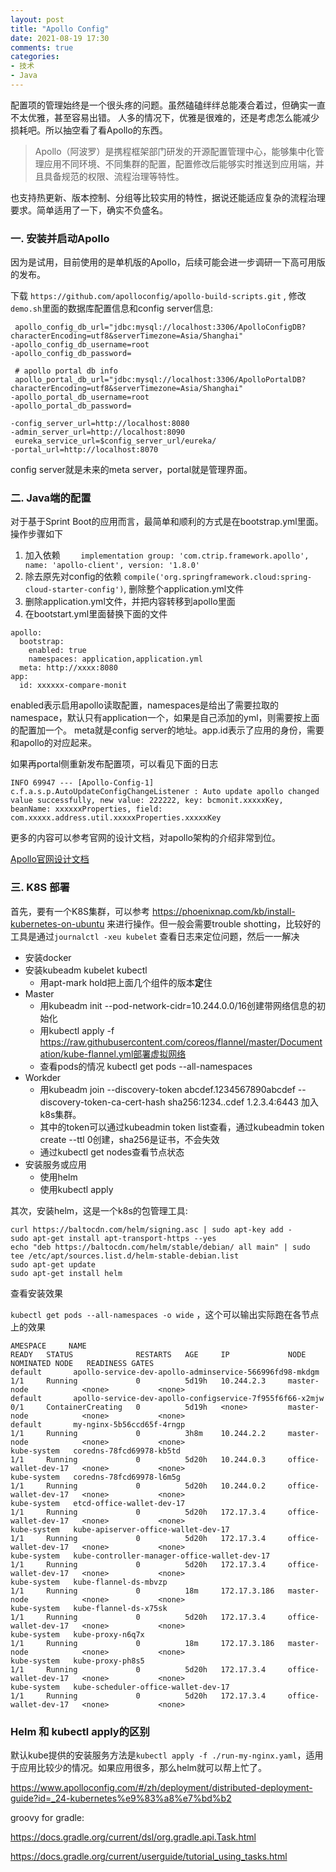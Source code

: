 ```yaml
---
layout: post
title: "Apollo Config"
date: 2021-08-19 17:30
comments: true
categories: 
- 技术
- Java
---
```



配置项的管理始终是一个很头疼的问题。虽然磕磕绊绊总能凑合着过，但确实一直不太优雅，甚至容易出错。
人多的情况下，优雅是很难的，还是考虑怎么能减少损耗吧。所以抽空看了看Apollo的东西。

> Apollo（阿波罗）是携程框架部门研发的开源配置管理中心，能够集中化管理应用不同环境、不同集群的配置，配置修改后能够实时推送到应用端，并且具备规范的权限、流程治理等特性。

也支持热更新、版本控制、分组等比较实用的特性，据说还能适应复杂的流程治理要求。简单适用了一下，确实不负盛名。

### 一. 安装并启动Apollo

因为是试用，目前使用的是单机版的Apollo，后续可能会进一步调研一下高可用版的发布。

下载 `https://github.com/apolloconfig/apollo-build-scripts.git` ,  修改`demo.sh`里面的数据库配置信息和config server信息: 

```
 apollo_config_db_url="jdbc:mysql://localhost:3306/ApolloConfigDB?characterEncoding=utf8&serverTimezone=Asia/Shanghai"
-apollo_config_db_username=root
-apollo_config_db_password=

 # apollo portal db info
 apollo_portal_db_url="jdbc:mysql://localhost:3306/ApolloPortalDB?characterEncoding=utf8&serverTimezone=Asia/Shanghai"
-apollo_portal_db_username=root
-apollo_portal_db_password=

-config_server_url=http://localhost:8080
-admin_server_url=http://localhost:8090
 eureka_service_url=$config_server_url/eureka/
-portal_url=http://localhost:8070
```

config server就是未来的meta server，portal就是管理界面。

### 二. Java端的配置

对于基于Sprint Boot的应用而言，最简单和顺利的方式是在bootstrap.yml里面。操作步骤如下

1. 加入依赖 `    implementation group: 'com.ctrip.framework.apollo', name: 'apollo-client', version: '1.8.0'`   
2. 除去原先对config的依赖 `compile('org.springframework.cloud:spring-cloud-starter-config')`, 删除整个application.yml文件  
3. 删除application.yml文件，并把内容转移到apollo里面  
4. 在bootstart.yml里面替换下面的文件

```
apollo:
  bootstrap:
    enabled: true
    namespaces: application,application.yml
  meta: http://xxxx:8080
app:
  id: xxxxxx-compare-monit

```

enabled表示启用apollo读取配置，namespaces是给出了需要拉取的namespace，默认只有application一个，如果是自己添加的yml，则需要按上面的配置加一个。
meta就是config server的地址。app.id表示了应用的身份，需要和apollo的对应起来。

如果再portal侧重新发布配置项，可以看见下面的日志

```
INFO 69947 --- [Apollo-Config-1] c.f.a.s.p.AutoUpdateConfigChangeListener : Auto update apollo changed value successfully, new value: 222222, key: bcmonit.xxxxxKey, beanName: xxxxxxProperties, field: com.xxxxx.address.util.xxxxxProperties.xxxxxKey

```

更多的内容可以参考官网的设计文档，对apollo架构的介绍非常到位。

[Apollo官网设计文档](https://www.apolloconfig.com/#/zh/design/apollo-design)

### 三. K8S 部署

首先，要有一个K8S集群，可以参考 https://phoenixnap.com/kb/install-kubernetes-on-ubuntu 
来进行操作。但一般会需要trouble shotting，比较好的工具是通过`journalctl -xeu kubelet` 查看日志来定位问题，然后一一解决

- 安装docker   
- 安装kubeadm kubelet kubectl  
  * 用apt-mark hold把上面几个组件的版本**定**住  
- Master
  * 用kubeadm init --pod-network-cidr=10.244.0.0/16创建带网络信息的初始化  
  * 用kubectl apply -f https://raw.githubusercontent.com/coreos/flannel/master/Documentation/kube-flannel.yml部署虚拟网络  
  * 查看pods的情况 kubectl get pods --all-namespaces
- Workder  
  * 用kubeadm join --discovery-token abcdef.1234567890abcdef --discovery-token-ca-cert-hash sha256:1234..cdef 1.2.3.4:6443 加入k8s集群。  
  * 其中的token可以通过kubeadmin token list查看，通过kubeadmin token create --ttl 0创建，sha256是证书，不会失效  
  * 通过kubectl get nodes查看节点状态  
- 安装服务或应用  
  * 使用helm  
  * 使用kubectl apply  

其次，安装helm，这是一个k8s的包管理工具:

```
curl https://baltocdn.com/helm/signing.asc | sudo apt-key add -
sudo apt-get install apt-transport-https --yes
echo "deb https://baltocdn.com/helm/stable/debian/ all main" | sudo tee /etc/apt/sources.list.d/helm-stable-debian.list
sudo apt-get update
sudo apt-get install helm
```

查看安装效果

`kubectl get pods --all-namespaces -o wide` ，这个可以输出实际跑在各节点上的效果 

```
AMESPACE     NAME                                                       READY   STATUS              RESTARTS   AGE     IP             NODE                   NOMINATED NODE   READINESS GATES
default       apollo-service-dev-apollo-adminservice-566996fd98-mkdgm    1/1     Running             0          5d19h   10.244.2.3     master-node            <none>           <none>
default       apollo-service-dev-apollo-configservice-7f955f6f66-x2mjw   0/1     ContainerCreating   0          5d19h   <none>         master-node            <none>           <none>
default       my-nginx-5b56ccd65f-4rngp                                  1/1     Running             0          3h8m    10.244.2.2     master-node            <none>           <none>
kube-system   coredns-78fcd69978-kb5td                                   1/1     Running             0          5d20h   10.244.0.3     office-wallet-dev-17   <none>           <none>
kube-system   coredns-78fcd69978-l6m5g                                   1/1     Running             0          5d20h   10.244.0.2     office-wallet-dev-17   <none>           <none>
kube-system   etcd-office-wallet-dev-17                                  1/1     Running             0          5d20h   172.17.3.4     office-wallet-dev-17   <none>           <none>
kube-system   kube-apiserver-office-wallet-dev-17                        1/1     Running             0          5d20h   172.17.3.4     office-wallet-dev-17   <none>           <none>
kube-system   kube-controller-manager-office-wallet-dev-17               1/1     Running             0          5d20h   172.17.3.4     office-wallet-dev-17   <none>           <none>
kube-system   kube-flannel-ds-mbvzp                                      1/1     Running             0          18m     172.17.3.186   master-node            <none>           <none>
kube-system   kube-flannel-ds-x75sk                                      1/1     Running             0          5d20h   172.17.3.4     office-wallet-dev-17   <none>           <none>
kube-system   kube-proxy-n6q7x                                           1/1     Running             0          18m     172.17.3.186   master-node            <none>           <none>
kube-system   kube-proxy-ph8s5                                           1/1     Running             0          5d20h   172.17.3.4     office-wallet-dev-17   <none>           <none>
kube-system   kube-scheduler-office-wallet-dev-17                        1/1     Running             0          5d20h   172.17.3.4     office-wallet-dev-17   <none>           <none>
```

### Helm 和 kubectl apply的区别

默认kube提供的安装服务方法是`kubectl apply -f ./run-my-nginx.yaml`，适用于应用比较少的情况。如果应用很多，那么helm就可以帮上忙了。


https://www.apolloconfig.com/#/zh/deployment/distributed-deployment-guide?id=_24-kubernetes%e9%83%a8%e7%bd%b2

groovy for gradle: 

https://docs.gradle.org/current/dsl/org.gradle.api.Task.html

https://docs.gradle.org/current/userguide/tutorial_using_tasks.html